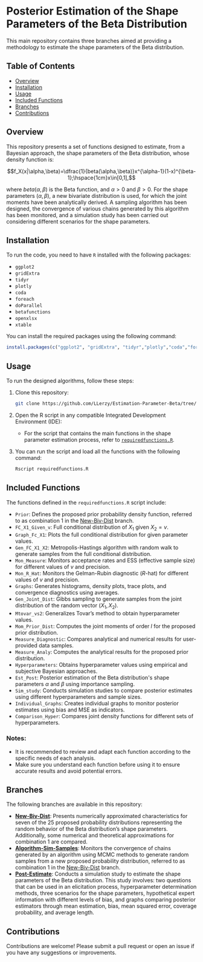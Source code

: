 # Posterior Estimation of the Shape Parameters of the Beta Distribution

This main repository contains three branches aimed at providing a methodology to estimate the shape parameters of the Beta distribution.

## Table of Contents

-   [Overview](#overview)
-   [Installation](#installation)
-   [Usage](#usage)
-   [Included Functions](#included-functions)
-   [Branches](#branches)
-   [Contributions](#contributions)

## Overview

This repository presents a set of functions designed to estimate, from a Bayesian approach, the shape parameters of the Beta distribution, whose density function is:

$$f_X(x|\alpha,\beta)=\dfrac{1}{beta(\alpha,\beta)}x^{\alpha-1}(1-x)^{\beta-1};\hspace{1cm}x\in[0,1],$$

where $beta(\alpha,\beta)$ is the Beta function, and $\alpha>0$ and $\beta>0$. For the shape parameters $(\alpha,\beta)$, a new bivariate distribution is used, for which the joint moments have been analytically derived. A sampling algorithm has been designed, the convergence of various chains generated by this algorithm has been monitored, and a simulation study has been carried out considering different scenarios for the shape parameters.

## Installation

To run the code, you need to have `R` installed with the following packages:

- `ggplot2` 
- `gridExtra` 
- `tidyr` 
- `plotly` 
- `coda` 
- `foreach` 
- `doParallel` 
- `betafunctions` 
- `openxlsx` 
- `xtable`

You can install the required packages using the following command:

``` r
install.packages(c("ggplot2", "gridExtra", "tidyr","plotly","coda","foreach","doParallel","betafunctions","openxlsx","xtable"))
```

## Usage

To run the designed algorithms, follow these steps:

1. Clone this repository:

    ``` bash
    git clone https://github.com/LLerzy/Estimation-Parameter-Beta/tree/main.git
    ```

2. Open the R script in any compatible Integrated Development Environment (IDE):

    -   For the script that contains the main functions in the shape parameter estimation process, refer to [`requiredfunctions.R`](https://github.com/LLerzy/Estimation-Parameter-Beta/blob/Post-Estimate/requiredfunctions.R).

3. You can run the script and load all the functions with the following command:

    ``` bash
    Rscript requiredfunctions.R
    ```

## Included Functions

The functions defined in the `requiredfunctions.R` script include:

-   `Prior`: Defines the proposed prior probability density function, referred to as combination 1 in the [New-Biv-Dist](https://github.com/LLerzy/Estimation-Parameter-Beta/tree/New-Biv-Dist) branch.
-   `FC_X1_Given_v`: Full conditional distribution of $X_1$ given $X_2 = v$.
-   `Graph_Fc_X1`: Plots the full conditional distribution for given parameter values.
-   `Gen_FC_X1_X2`: Metropolis-Hastings algorithm with random walk to generate samples from the full conditional distribution.
-   `Mon_Measure`: Monitors acceptance rates and ESS (effective sample size) for different values of $v$ and precision.
-   `Mon_R_Hat`: Monitors the Gelman-Rubin diagnostic ($R$-hat) for different values of $v$ and precision.
-   `Graphs`: Generates histograms, density plots, trace plots, and convergence diagnostics using averages.
-   `Gen_Joint_Dist`: Gibbs sampling to generate samples from the joint distribution of the random vector $(X_1,X_2)$.
-   `Mtovar_vs2`: Generalizes Tovar’s method to obtain hyperparameter values.
-   `Mom_Prior_Dist`: Computes the joint moments of order $l$ for the proposed prior distribution.
-   `Measure_Diagnostic`: Compares analytical and numerical results for user-provided data samples.
-   `Measure_Analy`: Computes the analytical results for the proposed prior distribution.
-   `Hyperparameters`: Obtains hyperparameter values using empirical and subjective Bayesian approaches.
-   `Est_Post`: Posterior estimation of the Beta distribution's shape parameters $\alpha$ and $\beta$ using importance sampling.
-   `Sim_study`: Conducts simulation studies to compare posterior estimates using different hyperparameters and sample sizes.
-   `Individual_Graphs`: Creates individual graphs to monitor posterior estimates using bias and MSE as indicators.
-   `Comparison_Hyper`: Compares joint density functions for different sets of hyperparameters.

### Notes:

-   It is recommended to review and adapt each function according to the specific needs of each analysis.
-   Make sure you understand each function before using it to ensure accurate results and avoid potential errors.

## Branches

The following branches are available in this repository:

-   [**New-Biv-Dist**](https://github.com/LLerzy/Estimation-Parameter-Beta/tree/New-Biv-Dist): Presents numerically approximated characteristics for seven of the 25 proposed probability distributions representing the random behavior of the Beta distribution’s shape parameters. Additionally, some numerical and theoretical approximations for combination 1 are compared.
-   [**Algorithm-Sim-Samples**](https://github.com/LLerzy/Estimation-Parameter-Beta/tree/Algorithm-Sim-Samples): Monitors the convergence of chains generated by an algorithm using MCMC methods to generate random samples from a new proposed probability distribution, referred to as combination 1 in the [New-Biv-Dist](https://github.com/LLerzy/Estimation-Parameter-Beta/tree/New-Biv-Dist) branch.
-   [**Post-Estimate**](https://github.com/LLerzy/Estimation-Parameter-Beta/tree/Post-Estimate): Conducts a simulation study to estimate the shape parameters of the Beta distribution. This study involves: two questions that can be used in an elicitation process, hyperparameter determination methods, three scenarios for the shape parameters, hypothetical expert information with different levels of bias, and graphs comparing posterior estimators through mean estimation, bias, mean squared error, coverage probability, and average length.

## Contributions

Contributions are welcome! Please submit a pull request or open an issue if you have any suggestions or improvements.
